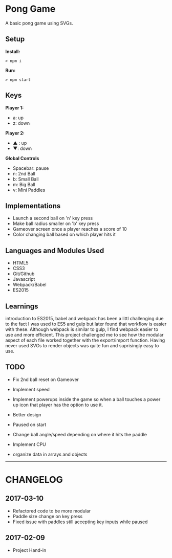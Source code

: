 # Pong Game

A basic pong game using SVGs.

## Setup

**Install:**

`> npm i`

**Run:**

`> npm start`

## Keys

**Player 1:**
* a: up
* z: down

**Player 2:**
* ▲ : up
* ▼: down

**Global Controls**
* Spacebar: pause
* n: 2nd Ball
* b: Small Ball
* m: Big Ball
* v: Mini Paddles

## Implementations
- Launch a second ball on 'n' key press
- Make ball radius smaller on 'b' key press
- Gameover screen once a player reaches a score of 10
- Color changing ball based on which player hits it

## Languages and Modules Used
* HTML5
* CSS3
* Git/Github
* Javascript
* Webpack/Babel
* ES2015

## Learnings
introduction to ES2015, babel and webpack has been a littl challenging due to the fact I was used to ES5 and gulp but later found that workflow is easier with these. Although webpack is similar to gulp, I find webpack easier to use and more efficient. This project challenged me to see how the modular aspect of each file worked together with the export/import function. Having never used SVGs to render objects was quite fun and suprisingly easy to use.

## TODO
* Fix 2nd ball reset on Gameover
* Implement speed
* Implement powerups inside the game so when a ball touches a power up icon that player has the option to use it.
* Better design
* Paused on start

* Change ball angle/speed depending on where it hits the paddle
* Implement CPU
* organize data in arrays and objects

---

# CHANGELOG 
## 2017-03-10
* Refactored code to be more modular
* Paddle size change on key press
* Fixed issue with paddles still accepting key inputs while paused

## 2017-02-09
* Project Hand-in

